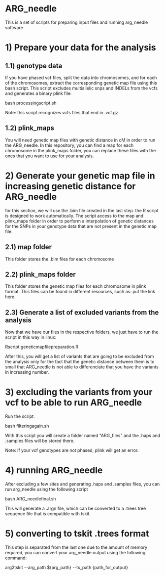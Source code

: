 # ARG_needle
This is a set of scripts for preparing input files and running arg_needle software

#   1) Prepare your data for the analysis

## 1.1) genotype data

If you have phased vcf files, split the data into chromosomes, and for each of the chromosomes, extract the corresponding genetic map file using this bash script. This script excludes multiallelic snps and INDELs from the vcfs and generates a binary plink file: 

bash processingscript.sh

Note: this script recognizes vcfs files that end in .vcf.gz

## 1.2) plink_maps

You will need genetic map files with genetic distance in cM in order to run the ARG_needle. In this repository, you can find a map for each chromosome in the plink_maps folder, you can replace these files with the ones that you want to use for your analysis.

#   2) Generate your genetic map file in increasing genetic distance for ARG_needle
for this section, we will use the .bim file created in the last step. the R script is designed to work automatically. The script access to the map and plink_maps folder in order to perform a 
interpolation of genetic distances for the SNPs in your genotype data that are not present in the genetic map file.
## 2.1) map folder
This folder stores the .bim files for each chromosome

## 2.2) plink_maps folder
This folder stores the genetic map files for each chromosome in plink format. This files can be found in different resources, such as: put the link here. 

## 2.3) Generate a list of excluded variants from the analysis
Now that we have our files in the respective folders, we just have to run the script in this way in linux:

Rscript geneticmapfilepreparation.R

After this, you will get a list of variants that are going to be excluded from the analysis only for the fact that the genetic distance between them is to small that ARG_needle is not able to differenciate that you have the variants in increasing number. 

# 3) excluding the variants from your vcf to be able to run ARG_needle
Run the script:

bash filteringagain.sh

With this script you will create a folder named "ARG_files" and the .haps and .samples files will be stored there.

Note: if your vcf genotypes are not phased, plink will get an error. 

# 4) running ARG_needle

After excluding a few sites and generating .haps and .samples files, you can run arg_needle using the following script

bash ARG_needlefinal.sh

This will generate a .argn file, which can be converted to a .trees tree sequence file that is compatible with tskit.

#   5) converting to tskit .trees format

This step is separated from the last one due to the amount of memory required, you can convert your arg_needle output using the following command:

arg2tskit --arg_path ${arg_path} --ts_path {path_for_output}
